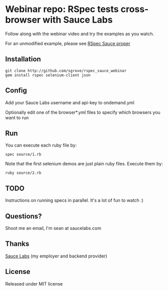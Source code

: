 Webinar repo: RSpec tests cross-browser with Sauce Labs
============================================================
Follow along with the webinar video and try the examples as you watch.

For an unmodified example, please see [RSpec Sauce proper][2]

Installation
------------

    git clone http://github.com/sgrove/rspec_sauce_webinar
    gem install rspec selenium-client json
        
Config
------
Add your Sauce Labs username and api-key to ondemand.yml

Optionally edit one of the browser*.yml files to specify which browsers you want to run

Run
---
You can execute each ruby file by:

    spec source/1.rb

Note that the first selenium demos are just plain ruby files. Execute them by:

    ruby source/2.rb


TODO
----
Instructions on running specs in parallel. It's a lot of fun to watch :)

Questions?
----------
Shoot me an email, I'm sean at saucelabs.com

Thanks
------
[Sauce Labs][1] (my employer and backend provider) 

License
-------
Released under MIT license

  [1]: http://saucelabs.com/
  [2]: http://github.com/sgrove/rspec_sauce
  
